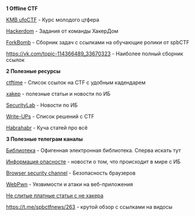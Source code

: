 **1 Offline CTF**

[KMB ufoCTF](http://kmb.ufoctf.ru) - Курс молодого цтфера

[Hackerdom](http://training.hackerdom.ru/) - Задания от команды ХакерДом

[ForkBomb](https://forkbomb.ru) - Сборник задач с ссылками на обучающие ролики от spbCTF


https://vk.com/topic-114366489_33670323 - Наиболее полный сборник ссылок


**2 Полезные ресурсы**


[ctftime](https://ctftime.org)  - Список ссылок на CTF с удобным кадендарем

[xakep](https://xakep.ru) - полезные статьи и новости по ИБ

[SecurityLab](https://www.securitylab.ru/) - Новости по ИБ

[Write-UPs](https://github.com/ctfs) - Список решений с CTF

[Habrahabr](https://habr.com) - Куча статей про всё

**3 Полезные телеграм каналы**

[Библиотека](https://t.me/bzd_channel) - Офигенная электронная библиотека. Сперва искать тут

[Информация опасносте](https://t.me/alexmakus) - новости о том, что происходит в мире с ИБ

[Browser security channel](https://t.me/br0wsec) - Безопасность браузеров

[WebPwn](https://t.me/webpwn) - Уязвимости и атаки на веб-приложения

[Не слитые платные статьи с не хакера](https://t.me/hacker_frei)


https://t.me/spbctfnews/263 - крутой обзор с ссылками на видосы

